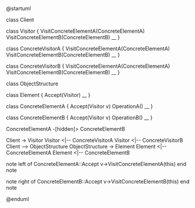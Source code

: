 @startuml

class Client

class Visitor {
    VisitConcreteElementA(ConcreteElementA)
    VisitConcreteElementB(ConcreteElementB)
    __
}

class ConcreteVisitorA {
    VisitConcreteElementA(ConcreteElementA)
    VisitConcreteElementB(ConcreteElementB)
    __
}

class ConcreteVisitorB {
    VisitConcreteElementA(ConcreteElementA)
    VisitConcreteElementB(ConcreteElementB)
    __
}

class ObjectStructure

class Element {
    Accept(Visitor)
    __
}

class ConcreteElementA {
    Accept(Visitor v)
    OperationA()
    __
}

class ConcreteElementB {
    Accept(Visitor v)
    OperationB()
    __
}

ConcreteElementA -[hidden]> ConcreteElementB

Client -> Visitor
Visitor <|-- ConcreteVisitorA
Visitor <|-- ConcreteVisitorB
Client --> ObjectStructure
ObjectStructure -> Element
Element <|-- ConcreteElementA
Element <|-- ConcreteElementB

note left of ConcreteElementA::Accept
v->VisitConcreteElementA(this)
end note

note right of ConcreteElementB::Accept
v->VisitConcreteElementB(this)
end note

@enduml